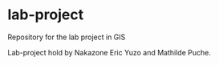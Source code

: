 # lab-project
Repository for the lab project in GIS

Lab-project hold by Nakazone Eric Yuzo and Mathilde Puche.
